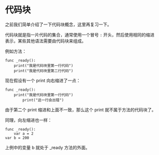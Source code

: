 # 代码块

之前我们简单介绍了一下代码块概念，这里再复习一下。

代码块就是指一片代码的集合，通常使用一个冒号 `:` 开头，然后使用相同的缩进表示，某些其他语法需要由代码块来组成。

例如方法：

```gdscript
func _ready():
    print("我是代码块里第一行代码")
    print("我是代码块里第二行代码")
```

现在假设有一个 print 向右缩进了一点：

```gdscript
func _ready():
    print("我是代码块里第一行代码")
        print("这一行会出错")
```

由于第二个 print 缩进和上面不一致，那么这个 print 就不属于方法的代码块了。

同理，向左缩进也一样：

```gdscript
func _ready():
    var a = 2
var b = 200
```

上例中的变量 b 就处于 _ready 方法的外面。
